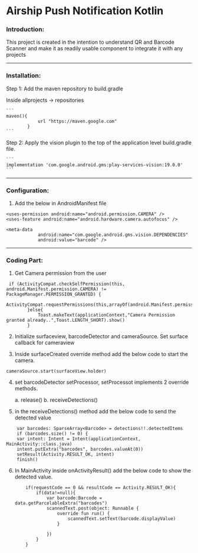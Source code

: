 # Airship Push Notification Kotlin

### Introduction:

This project is created in the intention to understand QR and Barcode Scanner and make it as
readily usable component to integrate it with any projects

----------------------------------------------------------------------------------------------------

### Installation:

Step 1: Add the maven repository to build.gradle

Inside allprojects -> repositories

    ``` 
    maven(){
                url "https://maven.google.com"
            }
    ```

Step 2: Apply the vision plugin to the top of the application level build.gradle file.

    ```
    implementation 'com.google.android.gms:play-services-vision:19.0.0'
    ```

----------------------------------------------------------------------------------------------------

### Configuration:

1. Add the below in AndroidManifest file

```
<uses-permission android:name="android.permission.CAMERA" />
<uses-feature android:name="android.hardware.camera.autofocus" />

```

```
<meta-data
            android:name="com.google.android.gms.vision.DEPENDENCIES"
            android:value="barcode" />
```

----------------------------------------------------------------------------------------------------

### Coding Part:

1. Get Camera permission from the user

```
 if (ActivityCompat.checkSelfPermission(this, android.Manifest.permission.CAMERA) != PackageManager.PERMISSION_GRANTED) {
            ActivityCompat.requestPermissions(this,arrayOf(android.Manifest.permission.CAMERA),1)
        }else{
            Toast.makeText(applicationContext,"Camera Permission granted already..",Toast.LENGTH_SHORT).show()
        }
```
    	        
2. Initialize surfaceview, barcodeDetector and cameraSource. Set surface callback for cameraview

3. Inside surfaceCreated override method add the below code to start the camera.

```
cameraSource.start(surfaceView.holder)
```

4. set barcodeDetector setProcessor, setProcessot implements 2 override methods.

    a. release()
    b. receiveDetections()

5. in the receiveDetections() method add the below code to send the detected value 

```
    var barcodes: SparseArray<Barcode> = detections!!.detectedItems
    if (barcodes.size() != 0) {
    var intent: Intent = Intent(applicationContext, MainActivity::class.java)
    intent.putExtra("barcodes", barcodes.valueAt(0))
    setResult(Activity.RESULT_OK, intent)
    finish()
```

6. In MainActivity inside onActivityResult() add the below code to show the detected value.

    ```
        if(requestCode == 0 && resultCode == Activity.RESULT_OK){
            if(data!=null){
                var barcode:Barcode = data.getParcelableExtra("barcodes")
                scannedText.post(object: Runnable {
                    override fun run() {
                        scannedText.setText(barcode.displayValue)
                    }

                })
            }
        }
    ```
    